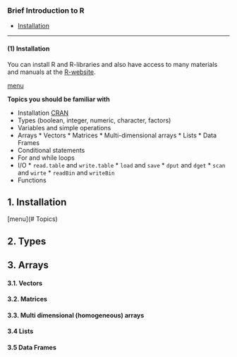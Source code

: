 <div id="menu" />

### Brief Introduction to R

  * [Installation](#installation)   

-------------------------------------------------------------------------------------------

<div id="installation" />

#### (1) Installation

You can install R and R-libraries and also have access to many materials and manuals at the [R-website](https://www.r-project.org/). 


[menu](#menu)   













**Topics you should be familiar with**
   * Installation [CRAN](https://cran.r-project.org/mirrors.html)
   * Types (boolean, integer, numeric, character, factors)
   * Variables and simple operations
   * Arrays 
   	* Vectors
   	* Matrices
   	* Multi-dimensional arrays
	* Lists
	* Data Frames	
   * Conditional statements
   * For and while loops
   * I/O
	* `read.table`  and `write.table`
	* `load` and `save`
	* `dput` and `dget`
	* `scan` and `wirte`
	* `readBin` and `writeBin`
   * Functions 

## 1. Installation

[menu](# Topics)


## 2. Types


## 3. Arrays

#### 3.1. Vectors

#### 3.2. Matrices

#### 3.3. Multi dimensional (homogeneous) arrays


#### 3.4 Lists

#### 3.5 Data Frames





